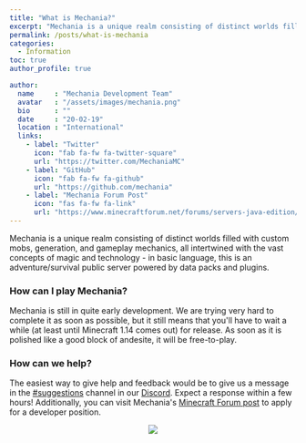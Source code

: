 ```yaml
---
title: "What is Mechania?"
excerpt: "Mechania is a unique realm consisting of distinct worlds filled with custom mobs, generation, and gameplay mechanics"
permalink: /posts/what-is-mechania
categories:
  - Information
toc: true
author_profile: true

author:
  name     : "Mechania Development Team"
  avatar   : "/assets/images/mechania.png"
  bio      : ""
  date     : "20-02-19"
  location : "International"
  links:
    - label: "Twitter"
      icon: "fab fa-fw fa-twitter-square"
      url: "https://twitter.com/MechaniaMC"
    - label: "GitHub"
      icon: "fab fa-fw fa-github"
      url: "https://github.com/mechania"
    - label: "Mechania Forum Post"
      icon: "fas fa-fw fa-link"
      url: "https://www.minecraftforum.net/forums/servers-java-edition/server-recruitment/2919839-mechania-a-magical-and-technological-adventure"
---
```


Mechania is a unique realm consisting of distinct worlds filled with custom mobs, generation, and gameplay mechanics, all intertwined with the vast concepts of magic and technology - in basic language, this is an adventure/survival public server powered by data packs and plugins.

### How can I play Mechania?
Mechania is still in quite early development. We are trying very hard to complete it as soon as possible, but it still means that you'll have to wait a while (at least until Minecraft 1.14 comes out) for release. As soon as it is polished like a good block of andesite, it will be free-to-play.

### How can we help?
The easiest way to give help and feedback would be to give us a message in the [#suggestions](https://discordapp.com/channels/475107516330541057/527959338434822154) channel in our [Discord](https://discord.gg/dwBDrp3). Expect a response within a few hours! Additionally, you can visit Mechania's [Minecraft Forum post](https://www.minecraftforum.net/forums/servers-java-edition/server-recruitment/2919839-mechania-a-magical-and-technological-adventure) to apply for a developer position.

<div style="text-align:center"><img src ="https://mechania.github.io/assets/images/mechania_old.png" /></div>
